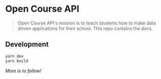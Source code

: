 # Open Course API

> Open Course API's mission is to teach students how to make data driven applications for their school. This repo contains the docs.

## Development

```bash
yarn dev
yarn build
```

_More is to follow!_
